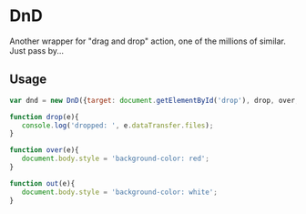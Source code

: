 # DnD

Another wrapper for "drag and drop" action, one of the millions of similar. Just pass by...

## Usage
```javascript
var dnd = new DnD({target: document.getElementById('drop'), drop, over, out});

function drop(e){
   console.log('dropped: ', e.dataTransfer.files);
}

function over(e){
   document.body.style = 'background-color: red';
}

function out(e){
   document.body.style = 'background-color: white';
}
```
